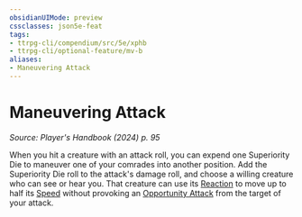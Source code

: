 ```yaml
---
obsidianUIMode: preview
cssclasses: json5e-feat
tags:
- ttrpg-cli/compendium/src/5e/xphb
- ttrpg-cli/optional-feature/mv-b
aliases:
- Maneuvering Attack
---
```

# Maneuvering Attack
*Source: Player's Handbook (2024) p. 95*  

When you hit a creature with an attack roll, you can expend one Superiority Die to maneuver one of your comrades into another position. Add the Superiority Die roll to the attack's damage roll, and choose a willing creature who can see or hear you. That creature can use its [Reaction](/3-Mechanics/CLI/variant-rules/reaction-xphb.md) to move up to half its [Speed](/3-Mechanics/CLI/variant-rules/speed-xphb.md) without provoking an [Opportunity Attack](/3-Mechanics/CLI/actions.md#Opportunity%20Attack) from the target of your attack.